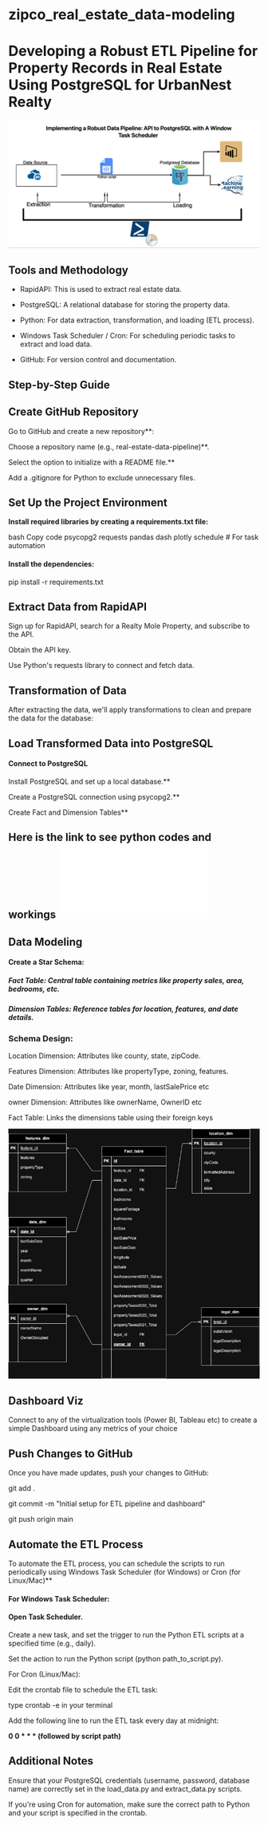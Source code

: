 # zipco_real_estate_data-modeling


# Developing a Robust ETL Pipeline for Property Records in Real Estate Using PostgreSQL for UrbanNest Realty

![](pipeline_diagrams.jpg)

## Tools and Methodology

  - RapidAPI: This is used to extract real estate data.
  
  - PostgreSQL: A relational database for storing the property data.
  
  - Python: For data extraction, transformation, and loading (ETL process).
  
  - Windows Task Scheduler / Cron: For scheduling periodic tasks to extract and load data.
  
  - GitHub: For version control and documentation.

## Step-by-Step Guide

  ## Create GitHub Repository
  
  Go to GitHub and create a new repository**:
  
  Choose a repository name (e.g., real-estate-data-pipeline)**.
    
  Select the option to initialize with a README file.**    
  
  Add a .gitignore for Python to exclude unnecessary files.

## Set Up the Project Environment

**Install required libraries by creating a requirements.txt file:**

bash
Copy code
psycopg2
requests
pandas
dash
plotly
schedule  # For task automation

#### Install the dependencies:


pip install -r requirements.txt

## Extract Data from RapidAPI

Sign up for RapidAPI, search for a Realty Mole Property, and subscribe to the API.

Obtain the API key.

Use Python's requests library to connect and fetch data.

## Transformation of Data

After extracting the data, we'll apply transformations to clean and prepare the data for the database:



## Load Transformed Data into PostgreSQL


#### Connect to PostgreSQL

Install PostgreSQL and set up a local database.**

Create a PostgreSQL connection using psycopg2.**

Create Fact and Dimension Tables**


## Here is the link to see python codes and workings ![here](main.py)


## Data Modeling

#### Create a Star Schema:

##### Fact Table: Central table containing metrics like property sales, area, bedrooms, etc.

##### Dimension Tables: Reference tables for location, features, and date details.

### Schema Design:

  Location Dimension: Attributes like county, state, zipCode.

  Features Dimension: Attributes like propertyType, zoning, features.

  Date Dimension: Attributes like year, month, lastSalePrice etc

  owner Dimension: Attributes like ownerName, OwnerID etc

  Fact Table: Links the dimensions table using their foreign keys


![zapco_DataModel](https://github.com/Chichi126/Postgresql_etl/blob/d463e0532a4efebdd8369e2ed886d13e151541a4/Data_model%20(2).jpg)



## Dashboard Viz

Connect to any of the virtualization tools (Power BI, Tableau etc) to create a simple Dashboard using any metrics of your choice


## Push Changes to GitHub

Once you have made updates, push your changes to GitHub:


git add .

git commit -m "Initial setup for ETL pipeline and dashboard"

git push origin main
 
 ## Automate the ETL Process
 
To automate the ETL process, you can schedule the scripts to run periodically using Windows Task Scheduler (for Windows) or Cron (for Linux/Mac)**

#### For Windows Task Scheduler:

#### Open Task Scheduler.

Create a new task, and set the trigger to run the Python ETL scripts at a specified time (e.g., daily).

Set the action to run the Python script (python path_to_script.py).

For Cron (Linux/Mac):

Edit the crontab file to schedule the ETL task:


type crontab -e in your terminal

Add the following line to run the ETL task every day at midnight:


**0 0 * * * (followed by script path)**





## Additional Notes
Ensure that your PostgreSQL credentials (username, password, database name) are correctly set in the load_data.py and extract_data.py scripts.

If you're using Cron for automation, make sure the correct path to Python and your script is specified in the crontab.

